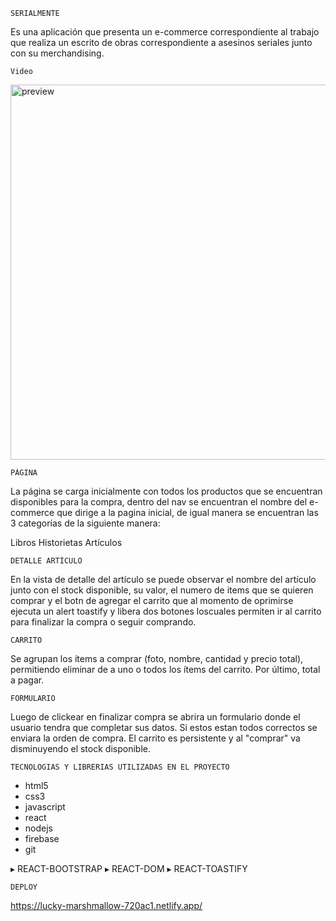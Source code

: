    SERIALMENTE

Es una aplicación que presenta un e-commerce correspondiente al trabajo que realiza un escrito de obras correspondiente a asesinos seriales junto con su merchandising.

    Video

<img wid src="src/video/serialmente.gif" alt="preview" width="600"></img>


    PÁGINA

La página se carga inicialmente con todos los productos que  se encuentran disponibles para la compra, dentro del nav se encuentran el nombre del e-commerce que dirige a la pagina inicial, de igual manera se encuentran las 3 categorías de la siguiente manera:

Libros
Historietas
Artículos

    DETALLE ARTÍCULO

En la vista de detalle del artículo se puede observar el nombre del artículo junto con el stock disponible, su valor, el numero de items que se quieren comprar y el botn de agregar el carrito que al momento de oprimirse ejecuta un alert toastify y libera dos botones loscuales permiten ir al carrito para finalizar la compra o seguir comprando.

    CARRITO

Se agrupan los ítems a comprar (foto, nombre, cantidad y precio total), permitiendo eliminar de a uno o todos los ítems del carrito. Por último, total a pagar.


    FORMULARIO

Luego de clickear en finalizar compra se abrira un formulario donde el usuario tendra que completar sus datos. Si estos estan todos correctos se enviara la orden de compra. El carrito es persistente y al "comprar" va disminuyendo el stock disponible.


    TECNOLOGIAS Y LIBRERIAS UTILIZADAS EN EL PROYECTO

* html5 
* css3 
* javascript 
* react 
* nodejs 
* firebase 
* git

▸ REACT-BOOTSTRAP 
▸ REACT-DOM 
▸ REACT-TOASTIFY 

    DEPLOY

https://lucky-marshmallow-720ac1.netlify.app/